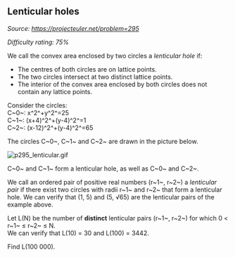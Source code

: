 Lenticular holes
----------------

*Source: https://projecteuler.net/problem=295*


*Difficulty rating: 75%*

We call the convex area enclosed by two circles a *lenticular hole* if:

-   The centres of both circles are on lattice points.
-   The two circles intersect at two distinct lattice points.
-   The interior of the convex area enclosed by both circles does not
    contain any lattice points.

Consider the circles:\
 C~0~: x^2^+y^2^=25\
 C~1~: (x+4)^2^+(y-4)^2^=1\
 C~2~: (x-12)^2^+(y-4)^2^=65

The circles C~0~, C~1~ and C~2~ are drawn in the picture below.

![p295\_lenticular.gif](project/images/p295_lenticular.gif)

C~0~ and C~1~ form a lenticular hole, as well as C~0~ and C~2~.

We call an ordered pair of positive real numbers (r~1~, r~2~) a
*lenticular pair* if there exist two circles with radii r~1~ and r~2~
that form a lenticular hole. We can verify that (1, 5) and (5, √65) are
the lenticular pairs of the example above.

Let L(N) be the number of **distinct** lenticular pairs (r~1~, r~2~) for
which 0 \< r~1~ ≤ r~2~ ≤ N.\
 We can verify that L(10) = 30 and L(100) = 3442.

Find L(100 000).
